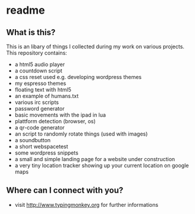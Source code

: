 readme
====

What is this?
----
 
This is an libary of things I collected during my work on various projects. This repository contains:
* a html5 audio player
* a countdown script
* a css reset used e.g. developing wordpress themes
* my espresso themes
* floating text with html5
* an example of humans.txt
* various irc scripts
* password generator
* basic movements with the ipad in lua
* plattform detection (browser, os)
* a qr-code generator
* an script to randomly rotate things (used with images)
* a soundbutton
* a short webspacetest
* some wordpress snippets
* a small and simple landing page for a website under construction
* a very tiny location tracker showing up your current location on google maps


Where can I connect with you?
----

* visit <http://www.typingmonkey.org> for further informations
